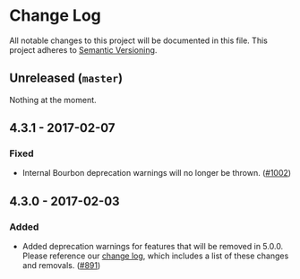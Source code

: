 # Change Log

All notable changes to this project will be documented in this file. This
project adheres to [Semantic Versioning](http://semver.org).

## Unreleased (`master`)

Nothing at the moment.

## 4.3.1 - 2017-02-07

### Fixed

- Internal Bourbon deprecation warnings will no longer be thrown. ([#1002])

[#1002]: https://github.com/thoughtbot/bourbon/pull/1002

## 4.3.0 - 2017-02-03

### Added

- Added deprecation warnings for features that will be removed in 5.0.0. Please
  reference our [change log], which includes a list of these changes and
  removals. ([#891])

[change log]: https://github.com/thoughtbot/bourbon/blob/master/CHANGELOG.md
[#891]: https://github.com/thoughtbot/bourbon/pull/891
